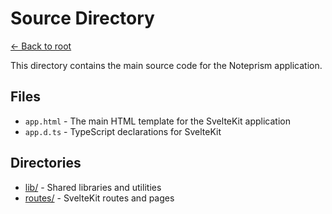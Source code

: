 # Source Directory

[← Back to root](../README.md)

This directory contains the main source code for the Noteprism application.

## Files
- `app.html` - The main HTML template for the SvelteKit application
- `app.d.ts` - TypeScript declarations for SvelteKit

## Directories
- [lib/](lib/README.md) - Shared libraries and utilities
- [routes/](routes/README.md) - SvelteKit routes and pages 